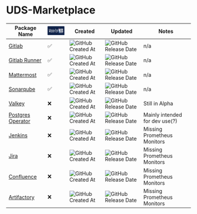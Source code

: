 # UDS-Marketplace

| Package Name | [<img alt="Made for UDS" src="https://raw.githubusercontent.com/defenseunicorns/uds-common/main/docs/made-for-uds.svg" height="24px"/>](https://github.com/defenseunicorns/uds-core) | Created | Updated | Notes |
|--------------|--------------|------------|---------|-------|
| [Gitlab](https://github.com/defenseunicorns/uds-package-gitlab) | :white_check_mark: | ![GitHub Created At](https://img.shields.io/github/created-at/defenseunicorns/uds-package-gitlab?label=) | ![GitHub Release Date](https://img.shields.io/github/release-date/defenseunicorns/uds-package-gitlab?label=) | n/a |
| [Gitlab Runner](https://github.com/defenseunicorns/uds-package-gitlab-runner) | :white_check_mark: | ![GitHub Created At](https://img.shields.io/github/created-at/defenseunicorns/uds-package-gitlab-runner?label=) | ![GitHub Release Date](https://img.shields.io/github/release-date/defenseunicorns/uds-package-gitlab-runner?label=) | n/a |
| [Mattermost](https://github.com/defenseunicorns/uds-package-mattermost) | :white_check_mark: | ![GitHub Created At](https://img.shields.io/github/created-at/defenseunicorns/uds-package-mattermost?label=) | ![GitHub Release Date](https://img.shields.io/github/release-date/defenseunicorns/uds-package-mattermost?label=) | n/a |
| [Sonarqube](https://github.com/defenseunicorns/uds-package-sonarqube) | :white_check_mark: | ![GitHub Created At](https://img.shields.io/github/created-at/defenseunicorns/uds-package-sonarqube?label=) | ![GitHub Release Date](https://img.shields.io/github/release-date/defenseunicorns/uds-package-sonarqube?label=) | n/a |
| [Valkey](https://github.com/defenseunicorns/uds-package-valkey) | :x: | ![GitHub Created At](https://img.shields.io/github/created-at/defenseunicorns/uds-package-valkey?label=) | ![GitHub Release Date](https://img.shields.io/github/release-date/defenseunicorns/uds-package-valkey?label=) | Still in Alpha |
| [Postgres Operator](https://github.com/defenseunicorns/uds-package-postgres-operator) | :x: | ![GitHub Created At](https://img.shields.io/github/created-at/defenseunicorns/uds-package-postgres-operator?label=) | ![GitHub Release Date](https://img.shields.io/github/release-date/defenseunicorns/uds-package-postgres-operator?label=) | Mainly intended for dev use(?) |
| [Jenkins](https://github.com/defenseunicorns/uds-package-jenkins) | :x: | ![GitHub Created At](https://img.shields.io/github/created-at/defenseunicorns/uds-package-jenkins?label=) | ![GitHub Release Date](https://img.shields.io/github/release-date/defenseunicorns/uds-package-jenkins?label=) | Missing Prometheus Monitors |
| [Jira](https://github.com/defenseunicorns/uds-package-jira) | :x: | ![GitHub Created At](https://img.shields.io/github/created-at/defenseunicorns/uds-package-jira?label=) | ![GitHub Release Date](https://img.shields.io/github/release-date/defenseunicorns/uds-package-jira?label=) | Missing Prometheus Monitors |
| [Confluence](https://github.com/defenseunicorns/uds-package-confluence) | :x: | ![GitHub Created At](https://img.shields.io/github/created-at/defenseunicorns/uds-package-confluence?label=) | ![GitHub Release Date](https://img.shields.io/github/release-date/defenseunicorns/uds-package-confluence?label=) | Missing Prometheus Monitors |
| [Artifactory](https://github.com/defenseunicorns/uds-package-artifactory) | :x: | ![GitHub Created At](https://img.shields.io/github/created-at/defenseunicorns/uds-package-artifactory?label=) | ![GitHub Release Date](https://img.shields.io/github/release-date/defenseunicorns/uds-package-artifactory?label=) | Missing Prometheus Monitors |
